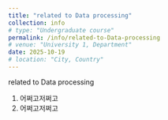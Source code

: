 ```yaml
---
title: "related to Data processing"
collection: info
# type: "Undergraduate course"
permalink: /info/related-to-Data-processing
# venue: "University 1, Department"
date: 2025-10-19
# location: "City, Country"
---
```


related to Data processing

1. 어쩌고저쩌고
2. 어쩌고저쩌고
